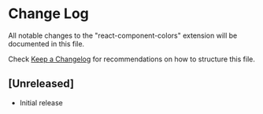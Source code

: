 # Change Log

All notable changes to the "react-component-colors" extension will be documented in this file.

Check [Keep a Changelog](http://keepachangelog.com/) for recommendations on how to structure this file.

## [Unreleased]

- Initial release